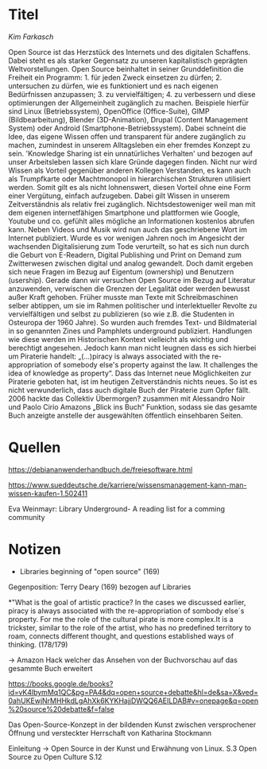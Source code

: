 
# Titel
*Kim Farkasch*

Open Source ist das Herzstück des Internets und des digitalen Schaffens.  
Dabei steht es als starker Gegensatz zu unseren kapitalistisch geprägten Weltvorstellungen. Open Source beinhaltet in seiner Grunddefinition die Freiheit ein Programm: 1. für jeden Zweck einsetzen zu dürfen; 2. untersuchen zu dürfen, wie es funktioniert und es nach eigenen Bedürfnissen anzupassen; 3. zu vervielfältigen; 4. zu verbessern und diese optimierungen der Allgemeinheit zugänglich zu machen. Beispiele hierfür sind Linux (Betriebssystem), OpenOffice (Office-Suite), GIMP (Bildbearbeitung), Blender (3D-Animation), Drupal (Content Management System) oder Android (Smartphone-Betriebssystem). Dabei schneint die Idee, das eigene Wissen offen und transparent für andere zugänglich zu machen, zumindest in unserem Alltagsleben ein eher fremdes Konzept zu sein. 
'Knowledge Sharing ist ein unnatürliches Verhalten' und bezogen auf unser Arbeitsleben lassen sich klare Gründe dagegen finden. Nicht nur wird Wissen als Vorteil gegenüber anderen Kollegen Verstanden, es kann auch als Trumpfkarte oder Machtmonopol in hierarchischen Strukturen utilisiert werden. Somit gilt es als nicht lohnenswert, diesen Vorteil ohne eine Form einer Vergütung, einfach aufzugeben. Dabei gilt Wissen in unserem Zeitverständnis als relativ frei zugänglich. Nichtsdestoweniger weil man mit dem eigenen internetfähigen Smartphone und plattformen wie Google, Youtube und co. gefühlt alles mögliche an Informationen kostenlos abrufen kann. Neben Videos und Musik wird nun auch das geschriebene Wort im Internet publiziert. Wurde es vor wenigen Jahren noch im Angesicht der wachsenden Digitalisierung zum Tode verurteilt, so hat es sich nun durch die Geburt von E-Readern, Digital Publishing und Print on Demand zum Zwitterwesen zwischen digital und analog gewandelt.  Doch damit ergeben sich neue Fragen im Bezug auf Eigentum (ownership) und Benutzern (usership). Gerade dann wir versuchen Open Source im Bezug auf Literatur anzuwenden, verwischen die Grenzen der Legalität oder werden bewusst außer Kraft gehoben. Früher musste man Texte mit Schreibmaschinen selber abtippen, um sie im Rahmen politischer und interlektueller Revolte zu vervielfältigen und selbst zu publizieren (so wie z.B. die Studenten in Osteuropa der 1960 Jahre). So wurden auch fremdes Text- und Bildmaterial in so genannten Zines und Pamphlets underground publiziert. Handlungen wie diese werden im Historischen Kontext vielleicht als wichtig und berechtigt angesehen. Jedoch kann man nicht leugnen dass es sich hierbei um Piraterie handelt:  „(...)piracy is always associated with the re-appropriation of somebody else's property against the law. It challenges the idea of knowledge as property“. Dass das Internet neue Möglichkeiten zur Piraterie geboten hat, ist im heutigen Zeitverständnis nichts neues. So ist es nicht verwunderlich, dass auch digitale Buch der Piraterie zum Opfer fällt. 2006 hackte das Collektiv Übermorgen? zusammen mit Alessandro Noir und Paolo Cirio Amazons „Blick ins Buch“ Funktion, sodass sie das gesamte Buch anzeigte anstelle der ausgewählten öffentlich einsehbaren Seiten.
 
 
 # Quellen

https://debiananwenderhandbuch.de/freiesoftware.html
 
 https://www.sueddeutsche.de/karriere/wissensmanagement-kann-man-wissen-kaufen-1.502411
 
 Eva Weinmayr: Library Underground- A reading list for a comming community
 
 
 # Notizen
 
  * Libraries beginning of "open source" (169)
  
  Gegenposition: Terry Deary (169) bezogen auf Libraries
  
  *"What is the goal of artistic practice? In the cases we discussed earlier, piracy is always associated with the re-appropriation of sombody else´s property. For me the role of the cultural pirate is more complex.It is a trickster, similar to the role of the artist, who has no predefined territory to roam, connects different thought, and questions established ways of thinking. (178/179)
         
  -> Amazon Hack welcher das Ansehen von der Buchvorschau auf das gesammte Buch erweitert
  
  https://books.google.de/books?id=vK4lbymMq1QC&pg=PA4&dq=open+source+debatte&hl=de&sa=X&ved=0ahUKEwjNrMHHkdLgAhXk6KYKHajjDWQQ6AEILDAB#v=onepage&q=open%20source%20debatte&f=false
  
  Das Open-Source-Konzept in der bildenden Kunst zwischen versprochener Öffnung und versteckter Herrschaft
  von Katharina Stockmann
  
  Einleitung -> Open Source in der Kunst und Erwähnung von Linux. S.3 
  Open Source zu Open Culture S.12


  
  
  
         
